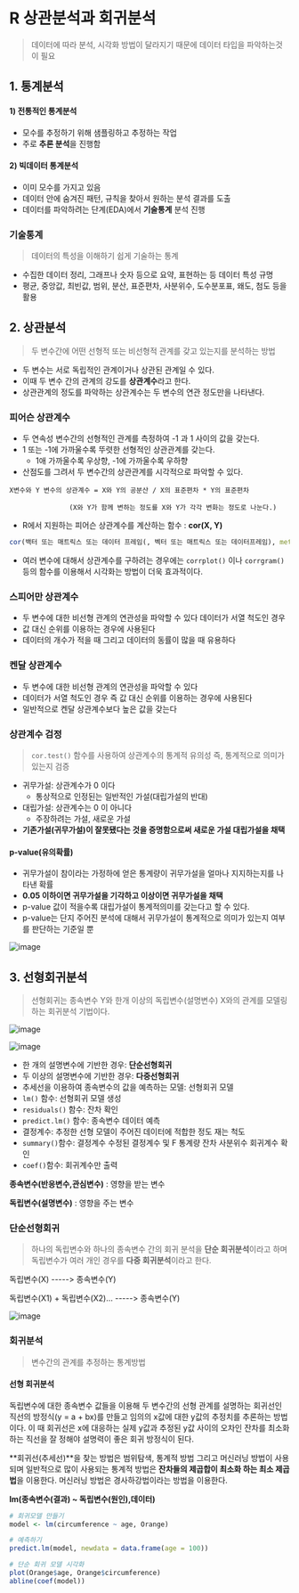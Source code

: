 # R 상관분석과 회귀분석

> 데이터에 따라 분석, 시각화 방법이 달라지기 때문에 데이터 타입을 파악하는것이 필요

## 1. 통계분석

#### 1) 전통적인 통계분석

- 모수를 추정하기 위해 샘플링하고 추정하는 작업
- 주로 **추론 분석**을 진행함

#### 2) 빅데이터 통계분석

- 이미 모수를 가지고 있음
- 데이터 안에 숨겨진 패턴, 규칙을 찾아서 원하는 분석 결과를 도출
- 데이터를 파악하려는 단계(EDA)에서 **기술통계** 분석 진행



### 기술통계

> 데이터의 특성을 이해하기 쉽게 기술하는 통계

- 수집한 데이터 정리, 그래프나 숫자 등으로 요약, 표현하는 등 데이터 특성 규명
- 평균, 중앙값, 최빈값, 범위, 분산, 표준편차, 사분위수, 도수분포표, 왜도, 첨도 등을 활용



## 2. 상관분석

> 두 변수간에 어떤 선형적 또는 비선형적 관계를 갖고 있는지를 분석하는 방법

- 두 변수는 서로 독립적인 관계이거나 상관된 관계일 수 있다.
- 이때 두 변수 간의 관계의 강도를 **상관계수**라고 한다.
- 상관관계의 정도를 파악하는 상관계수는 두 변수의 연관 정도만을 나타낸다.

### 피어슨 상관계수

- 두 연속성 변수간의 선형적인 관계를 측정하여 -1 과 1 사이의 값을 갖는다. 
- 1 또는 -1에 가까울수록 뚜렷한 선형적인 상관관계를 갖는다. 
  - 1애 가까울수록 우상향, -1에 가까울수록 우하향
- 산점도를 그려서 두 변수간의 상관관계를 시각적으로 파악할 수 있다.

```
X변수와 Y 변수의 상관계수 = X와 Y의 공분산 / X의 표준편차 * Y의 표준편차

               (X와 Y가 함께 변하는 정도를 X와 Y가 각각 변화는 정도로 나눈다.)
```

- R에서 지원하는 피어슨 상관계수를 계산하는 함수 : **cor(X, Y)**

```R
cor(백터 또는 매트릭스 또는 데이터 프레임(, 벡터 또는 매트릭스 또는 데이터프레임), method = c("pearson", "kendall", "spearman"))
```

- 여러 변수에 대해서 상관계수를 구하려는 경우에는 `corrplot()` 이나 `corrgram()` 등의 함수를 이용해서 시각화는 방법이 더욱 효과적이다.

### 스피어만 상관계수

- 두 변수에 대한 비선형 관계의 연관성을 파악할 수 있다 데이터가 서열 척도인 경우
- 값 대신 순위를 이용하는 경우에 사용된다
- 데이터의 개수가 적을 때 그리고 데이터의 동률이 많을 때 유용하다

### 켄달 상관계수

- 두 변수에 대한 비선형 관계의 연관성을 파악할 수 있다
- 데이터가 서열 척도인 경우 즉 값 대신 순위를 이용하는 경우에 사용된다
- 일반적으로 켄달 상관계수보다 높은 값을 갖는다



### 상관계수 검정

> `cor.test()` 함수를 사용하여 상관계수의 통계적 유의성 즉, 통계적으로 의미가 있는지 검증

- 귀무가설: 상관계수가 0 이다
  - 통상적으로 인정된는 일반적인 가설(대립가설의 반대)
- 대립가설: 상관계수는 0 이 아니다
  - 주장하려는 가설, 새로운 가설
- **기존가설(귀무가설)이 잘못됐다는 것을 증명함으로써 새로운 가설 대립가설을 채택**

#### p-value(유의확률)

- 귀무가설이 참이라는 가정하에 얻은 통계량이 귀무가설을 얼마나 지지하는지를 나타낸 확률
- **0.05 이하이면 귀무가설을 기각하고 이상이면 귀무가설을 채택**
- p-value 값이 적을수록 대립가설이 통계적의미를 갖는다고 할 수 있다.
-  p-value는 단지 주어진 분석에 대해서 귀무가설이 통계적으로 의미가 있는지 여부를 판단하는 기준일 뿐

![image](https://user-images.githubusercontent.com/73389275/111303496-f1cf2400-8697-11eb-8315-76d1da963fee.png)



## 3. 선형회귀분석

> 선형회귀는 종속변수 Y와 한개 이상의 독립변수(설명변수) X와의 관계를 모델링하는 회귀분석 기법이다.

![image](https://user-images.githubusercontent.com/73389275/111303567-03183080-8698-11eb-98c6-e62a88ed67f0.png)

![image](https://user-images.githubusercontent.com/73389275/111303579-06132100-8698-11eb-9a0a-b8912800f4ba.png)



- 한 개의 설명변수에 기반한 경우: **단순선형회귀**
- 두 이상의 설명변수에 기반한 경우: **다중선형회귀**
- 추세선을 이용하여 종속변수의 값을 예측하는 모델: 선형회귀 모델
- `lm()` 함수: 선형회귀 모델 생성
- `residuals()` 함수: 잔차 확인
- `predict.lm()` 함수: 종속변수 데이터 예측
- 결정계수: 추정한 선형 모델이 주어진 데이터에 적합한 정도 재는 척도
- `summary()`함수: 결정계수 수정된 결정계수 및 F 통계량 잔차 사분위수 회귀계수 확인
- `coef()`함수: 회귀계수만 출력

**종속변수(반응변수,관심변수)** : 영향을 받는 변수

**독립변수(설명변수)** : 영향을 주는 변수



### 단순선형회귀

> 하나의 독립변수와 하나의 종속변수 간의 회귀 분석을 **단순 회귀분석**이라고 하며 독립변수가 여러 개인 경우를 **다중 회귀분석**이라고 한다.

 독립변수(X) -----> 종속변수(Y)

 독립변수(X1) + 독립변수(X2)… -----> 종속변수(Y)

![image](https://user-images.githubusercontent.com/73389275/111305377-38be1900-869a-11eb-9b78-41eb9220b53b.png)

### 회귀분석

> 변수간의 관계를 추정하는 통계방법

#### 선형 회귀분석

독립변수에 대한 종속변수 값들을 이용해 두 변수간의 선형 관계를 설명하는 회귀선인 직선의 방정식(y = a + bx)를 만들고 임의의 x값에 대한 y값의 추정치를 추론하는 방법이다. 이 때 회귀선은 x에 대응하는 실제 y값과 추정된 y값 사이의 오차인 잔차를 최소화하는 직선을 잘 정해야 설명력이 좋은 회귀 방정식이 된다.

 

**회귀선(추세선)**을 찾는 방법은 범위탐색, 통계적 방법 그리고 머신러닝 방법이 사용되며 일반적으로 많이 사용되는 통계적 방법은 **잔차들의 제곱합이 최소화 하는 최소 제곱법**을 이용한다. 머신러닝 방법은 경사하강법이라는 방법을 이용한다. 



**lm(종속변수(결과) ~ 독립변수(원인),데이터)**

```R
# 회귀모델 만들기
model <- lm(circumference ~ age, Orange)

# 예측하기
predict.lm(model, newdata = data.frame(age = 100))

# 단순 회귀 모델 시각화
plot(Orange$age, Orange$circumference)
abline(coef(model))
```